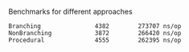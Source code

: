 Benchmarks for different approaches
```
Branching       	    4382	    273707 ns/op
NonBranching    	    3872	    266420 ns/op
Procedural      	    4555	    262395 ns/op
```
